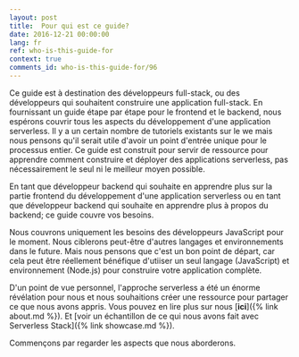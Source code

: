 ```yaml
---
layout: post
title:  Pour qui est ce guide?
date: 2016-12-21 00:00:00
lang: fr
ref: who-is-this-guide-for
context: true
comments_id: who-is-this-guide-for/96
---
```


Ce guide est à destination des développeurs full-stack, ou des développeurs qui souhaitent construire une application full-stack. En fournissant un guide étape par étape pour le frontend et le backend, nous espérons couvrir tous les aspects du développement d'une application serverless. Il y a un certain nombre de tutoriels existants sur le we mais nous pensons qu'il serait utile d'avoir un point d'entrée unique pour le processus entier. Ce guide est construit pour servir de ressource pour apprendre comment construire et déployer des applications serverless, pas nécessairement le seul ni le meilleur moyen possible. 

En tant que développeur backend qui souhaite en apprendre plus sur la partie frontend du développement d'une application serverless ou en tant que développeur backend qui souhaite en apprendre plus à propos du backend; ce guide couvre vos besoins.

Nous couvrons uniquement les besoins des développeurs JavaScript pour le moment. Nous ciblerons peut-être d'autres langages et environnements dans le future. Mais nous pensons que c'est un bon point de départ, car cela peut être réellement bénéfique d'utiiser un seul langage (JavaScript) et environnement (Node.js) pour construire votre application complète.

D'un point de vue personnel, l'approche serverless a été un énorme révélation pour nous et nous souhaitions créer une ressource pour partager ce que nous avons appris. Vous pouvez en lire plus sur nous [**ici**]({% link about.md %}). Et [voir un échantillon de ce qui nous avons fait avec Serverless Stack]({% link showcase.md %}).

Commençons par regarder les aspects que nous aborderons.
